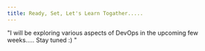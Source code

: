 ```yaml
---
title: Ready, Set, Let's Learn Togather..... 
---
```


"I will be exploring various aspects of DevOps in the upcoming few weeks..... Stay tuned :) "
